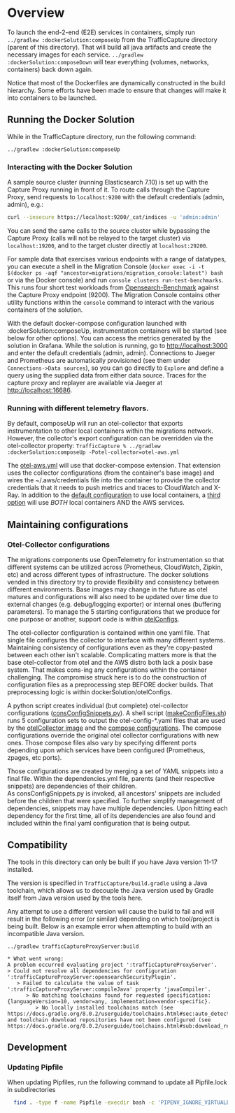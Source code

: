 # Overview

To launch the end-2-end (E2E) services in containers, simply run `../gradlew :dockerSolution:composeUp` from the
TrafficCapture directory (parent of this directory). That will build all java artifacts and create the necessary images
for each service.  `../gradlew :dockerSolution:composeDown` will tear everything (volumes, networks, containers) back
down again.

Notice that most of the Dockerfiles are dynamically constructed in the build hierarchy. Some efforts have been made
to ensure that changes will make it into containers to be launched.

## Running the Docker Solution

While in the TrafficCapture directory, run the following command:

`../gradlew :dockerSolution:composeUp`

### Interacting with the Docker Solution

A sample source cluster (running Elasticsearch 7.10) is set up with the Capture Proxy running in front of it. To route
calls through the Capture Proxy, send requests to `localhost:9200` with the default credentials (admin, admin), e.g.:
```sh
curl --insecure https://localhost:9200/_cat/indices -u 'admin:admin'
```

You can send the same calls to the source cluster while bypassing the Capture Proxy (calls will not be relayed to the
target cluster) via `localhost:19200`, and to the target cluster directly at `localhost:29200`.

For sample data that exercises various endpoints with a range of datatypes, you can execute a shell in the Migration
Console (`docker exec -i -t $(docker ps -aqf "ancestor=migrations/migration_console:latest") bash` or via the Docker
console) and run `console clusters run-test-benchmarks`. This runs four short test workloads from
[Opensearch-Benchmark](https://github.com/opensearch-project/opensearch-benchmark) against the Capture Proxy endpoint
(9200). The Migration Console contains other utility functions within the `console` command to interact
with the various containers of the solution.

With the default docker-compose configuration launched with :dockerSolution:composeUp, instrumentation containers
will be started (see below for other options). You can access the metrics generated by the solution in Grafana.
While the solution is running, go to [http://localhost:3000](http://localhost:3000/) and enter the default credentials
(admin, admin). Connections to Jaeger and Prometheus are automatically provisioned (see them under
`Connections->Data sources`), so you can go directly to `Explore` and define a query using the supplied data
from either data source. Traces for the capture proxy and replayer are available via Jaeger at
[http://localhost:16686](http://localhost:16686).


### Running with different telemetry flavors.

By default, composeUp will run an otel-collector that exports instrumentation to other local containers within the
migrations network.  However, the collector's export configuration can be overridden via the otel-collector property:
`TrafficCapture % ../gradlew :dockerSolution:composeUp -Potel-collector=otel-aws.yml`

The [otel-aws.yml](src/main/docker/composeExtensions/otel-aws.yml) will use that docker-compose extension.
That extension uses the collector configurations (from the container's base image) and wires the ~/.aws/credentials
file into the container to provide the collector credentials that it needs to push metrics and traces to CloudWatch
and X-Ray.  In addition to the [default configuration](src/main/docker/composeExtensions/otel-prometheus-jaeger.yml)
to use local containers, a [third option](src/main/docker/composeExtensions/otel-everything.yml) will use _BOTH_ local
containers AND the AWS services.

## Maintaining configurations

### Otel-Collector configurations

The migrations components use OpenTelemetry for instrumentation so that different systems can be utilized across 
(Prometheus, CloudWatch, Zipkin, etc) and across different types of infrastructure.  The docker solutions vended 
in this directory try to provide flexibility and consistency between different environments.  Base images may 
change in the future as otel matures and configurations will also need to be updated over time due to external
changes (e.g. debug/logging exporter) or internal ones (buffering parameters).  To manage the 5 starting 
configurations that we produce for one purpose or another, support code is within [otelConfigs](otelConfigs).

The otel-collector configuration is contained within one yaml file.  That single file configures the collector 
to interface with many different systems.  Maintaining consistency of configurations even as they're 
copy-pasted between each other isn't scalable.  Complicating matters more is that the base
otel-collector from otel and the AWS distro both lack a posix base system.  That makes cons-ing any 
configurations within the container challenging.  The compromise struck here is to do the construction of 
configuration files as a preprocessing step BEFORE docker builds.  That preprocessing logic is within
dockerSolution/otelConfigs.

A python script creates individual (but complete) otel-collector configurations 
([consConfigSnippets.py](otelConfigs/consConfigSnippets.py)).
A shell script ([makeConfigFiles.sh](otelConfigs/makeConfigFiles.sh)) runs 5 configuration sets
to output the otel-config-*.yaml files that are used by the 
[otelCollector image](src/main/docker/otelCollector/Dockerfile) and the 
[compose configurations](src/main/docker/composeExtensions/).  The compose configurations override 
the original otel collector configurations with new ones.  Those compose files also vary by specifying
different ports depending upon which services have been configured (Prometheus, zpages, etc ports).

Those configurations are created by merging a set of YAML snippets into a final file.  Within the 
dependencies.yml file, parents (and their respective snippets) are dependencies of their children.  
As consConfigSnippets.py is invoked, all ancestors' snippets are included before the children that 
were specified.  To further simplify management of dependencies, snippets may have multiple dependencies.
Upon hitting each dependency for the first time, all of its dependencies are also found and included 
within the final yaml configuration that is being output.

## Compatibility

The tools in this directory can only be built if you have Java version 11-17
installed.

The version is specified in `TrafficCapture/build.gradle` using a Java toolchain, which allows us
to decouple the Java version used by Gradle itself from Java version used by the tools here.

Any attempt to use a different version will cause the build to fail and will result in the following error (or similar)
depending on which tool/project is being built. Below is an example error when attempting to build with an incompatible Java version.

```
../gradlew trafficCaptureProxyServer:build

* What went wrong:
A problem occurred evaluating project ':trafficCaptureProxyServer'.
> Could not resolve all dependencies for configuration ':trafficCaptureProxyServer:opensearchSecurityPlugin'.
   > Failed to calculate the value of task ':trafficCaptureProxyServer:compileJava' property 'javaCompiler'.
      > No matching toolchains found for requested specification: {languageVersion=10, vendor=any, implementation=vendor-specific}.
         > No locally installed toolchains match (see https://docs.gradle.org/8.0.2/userguide/toolchains.html#sec:auto_detection) and toolchain download repositories have not been configured (see https://docs.gradle.org/8.0.2/userguide/toolchains.html#sub:download_repositories).

```

## Development

### Updating Pipfile

When updating Pipfiles, run the following command to update all Pipfile.lock in subdirectories
```bash
  find . -type f -name Pipfile -execdir bash -c 'PIPENV_IGNORE_VIRTUALENVS=true pipenv lock --python 3.11' \;
```
